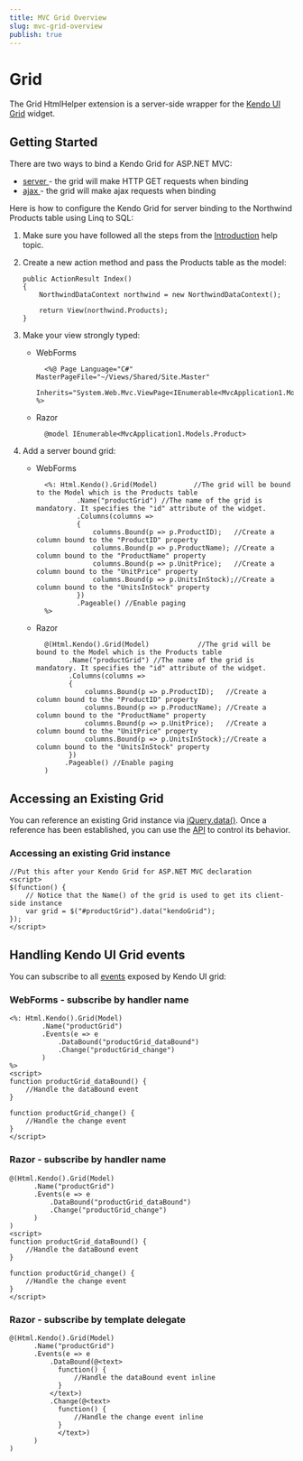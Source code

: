 ```yaml
---
title: MVC Grid Overview
slug: mvc-grid-overview
publish: true
---
```


# Grid

The Grid HtmlHelper extension is a server-side wrapper for the [Kendo UI Grid](http://www.kendoui.com/documentation/ui-widgets/grid/overview.aspx) widget.

## Getting Started

There are two ways to bind a Kendo Grid for ASP.NET MVC:

*   [server ](http://www.kendoui.com/documentation/asp-net-mvc/helpers/grid/server-binding.aspx)- the grid will make HTTP GET requests when binding
*   [ajax ](http://www.kendoui.com/documentation/asp-net-mvc/helpers/grid/ajax-binding.aspx)- the grid will make ajax requests when binding

Here is how to configure the Kendo Grid for server binding to the Northwind Products table using Linq to SQL:

1.  Make sure you have followed all the steps from the [Introduction](http://www.kendoui.com/documentation/asp-net-mvc/introduction.aspx) help topic.

2.  Create a new action method and pass the Products table as the model:

        public ActionResult Index()
        {
            NorthwindDataContext northwind = new NorthwindDataContext();

            return View(northwind.Products);
        }
3.  Make your view strongly typed:
    - WebForms

            <%@ Page Language="C#" MasterPageFile="~/Views/Shared/Site.Master"
               Inherits="System.Web.Mvc.ViewPage<IEnumerable<MvcApplication1.Models.Product>>" %>
    - Razor

            @model IEnumerable<MvcApplication1.Models.Product>
4.  Add a server bound grid:
    - WebForms

            <%: Html.Kendo().Grid(Model)         //The grid will be bound to the Model which is the Products table
                    .Name("productGrid") //The name of the grid is mandatory. It specifies the "id" attribute of the widget.
                    .Columns(columns =>
                    {
                        columns.Bound(p => p.ProductID);   //Create a column bound to the "ProductID" property
                        columns.Bound(p => p.ProductName); //Create a column bound to the "ProductName" property
                        columns.Bound(p => p.UnitPrice);   //Create a column bound to the "UnitPrice" property
                        columns.Bound(p => p.UnitsInStock);//Create a column bound to the "UnitsInStock" property
                    })
                    .Pageable() //Enable paging
            %>
    - Razor

            @(Html.Kendo().Grid(Model)            //The grid will be bound to the Model which is the Products table
                  .Name("productGrid") //The name of the grid is mandatory. It specifies the "id" attribute of the widget.
                  .Columns(columns =>
                  {
                      columns.Bound(p => p.ProductID);   //Create a column bound to the "ProductID" property
                      columns.Bound(p => p.ProductName); //Create a column bound to the "ProductName" property
                      columns.Bound(p => p.UnitPrice);   //Create a column bound to the "UnitPrice" property
                      columns.Bound(p => p.UnitsInStock);//Create a column bound to the "UnitsInStock" property
                  })
                 .Pageable() //Enable paging
            )

## Accessing an Existing Grid

You can reference an existing Grid instance via [jQuery.data()](http://api.jquery.com/jQuery.data/).
Once a reference has been established, you can use the [API](http://www.kendoui.com/documentation/ui-widgets/grid/methods.aspx) to control its behavior.

### Accessing an existing Grid instance

    //Put this after your Kendo Grid for ASP.NET MVC declaration
    <script>
    $(function() {
        // Notice that the Name() of the grid is used to get its client-side instance
        var grid = $("#productGrid").data("kendoGrid");
    });
    </script>


## Handling Kendo UI Grid events

You can subscribe to all [events](http://www.kendoui.com/documentation/ui-widgets/grid/events.aspx) exposed by Kendo UI grid:


### WebForms - subscribe by handler name

    <%: Html.Kendo().Grid(Model)
            .Name("productGrid")
            .Events(e => e
                .DataBound("productGrid_dataBound")
                .Change("productGrid_change")
            )
    %>
    <script>
    function productGrid_dataBound() {
        //Handle the dataBound event
    }

    function productGrid_change() {
        //Handle the change event
    }
    </script>


### Razor - subscribe by handler name

    @(Html.Kendo().Grid(Model)
          .Name("productGrid")
          .Events(e => e
              .DataBound("productGrid_dataBound")
              .Change("productGrid_change")
          )
    )
    <script>
    function productGrid_dataBound() {
        //Handle the dataBound event
    }

    function productGrid_change() {
        //Handle the change event
    }
    </script>


### Razor - subscribe by template delegate

    @(Html.Kendo().Grid(Model)
          .Name("productGrid")
          .Events(e => e
              .DataBound(@<text>
                function() {
                    //Handle the dataBound event inline
                }
              </text>)
              .Change(@<text>
                function() {
                    //Handle the change event inline
                }
                </text>)
          )
    )
